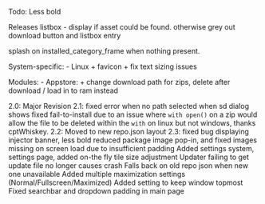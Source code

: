 Todo:
Less bold

Releases listbox - display if asset could be found. otherwise grey out download button and listbox entry

splash on installed_category_frame when nothing present.


System-specific:
    - Linux
        + favicon
        + fix text sizing issues



Modules:
    - Appstore:
        + change download path for zips, delete after download / load in to ram instead
     
    
2.0:
Major Revision
2.1:
fixed error when no path selected when sd dialog shows
fixed fail-to-install due to an issue where `with open()` on a zip would allow the file to be deleted within the `with` on linux but not windows, thanks cptWhiskey.
2.2:
Moved to new repo.json layout
2.3:
fixed bug displaying injector banner, less bold
reduced package image pop-in, and fixed images missing on screen load due to insufficient padding
Added settings system, settings page, added on-the fly tile size adjustment
Updater failing to get update file no longer causes crash
Falls back on old repo json when new one unavailable
Added multiple maximization settings (Normal/Fullscreen/Maximized)
Added setting to keep window topmost
Fixed searchbar and dropdown padding in main page